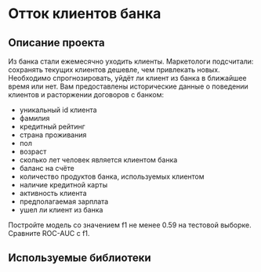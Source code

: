 # Отток клиентов банка

## Описание проекта
Из банка стали ежемесячно уходить клиенты. Маркетологи подсчитали: сохранять текущих клиентов дешевле, чем привлекать новых.
Необходимо спрогнозировать, уйдёт ли клиент из банка в ближайшее время или нет. 
Вам предоставлены исторические данные о поведении клиентов и расторжении договоров с банком:

- уникальный id клиента
- фамилия
- кредитный рейтинг
- страна проживания
- пол
- возраст
- сколько лет человек является клиентом банка
- баланс на счёте
- количество продуктов банка, используемых клиентом
- наличие кредитной карты
- активность клиента
- предполагаемая зарплата
- ушел ли клиент из банка

Постройте модель со значением f1 не менее 0.59 на тестовой выборке. Сравните ROC-AUC c f1.

## Используемые библиотеки
